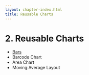 ```yaml
---
layout: chapter-index.html
title: Reusable Charts
---
```


# 2. Reusable Charts

- [Bars](/chapters/02/bars)
- Barcode Chart
- Area Chart
- Moving Average Layout
